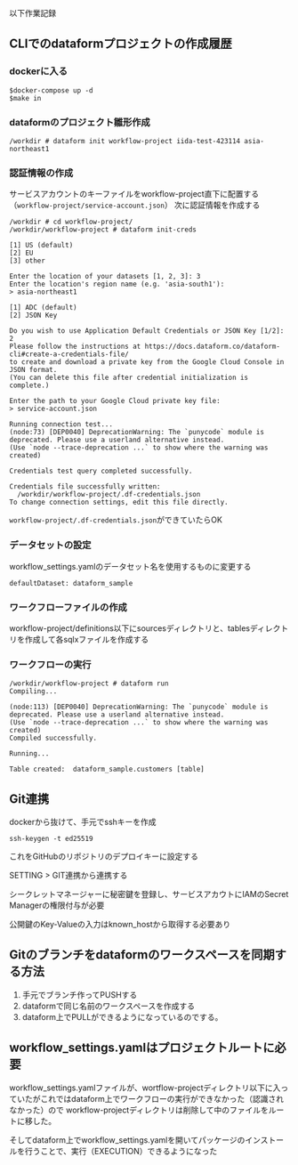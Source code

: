 
以下作業記録

## CLIでのdataformプロジェクトの作成履歴

### dockerに入る

```
$docker-compose up -d
$make in
```

### dataformのプロジェクト雛形作成
```
/workdir # dataform init workflow-project iida-test-423114 asia-northeast1
```

### 認証情報の作成
サービスアカウントのキーファイルをworkflow-project直下に配置する（`workflow-project/service-account.json`）
次に認証情報を作成する
```
/workdir # cd workflow-project/
/workdir/workflow-project # dataform init-creds

[1] US (default)
[2] EU
[3] other

Enter the location of your datasets [1, 2, 3]: 3
Enter the location's region name (e.g. 'asia-south1'):
> asia-northeast1

[1] ADC (default)
[2] JSON Key

Do you wish to use Application Default Credentials or JSON Key [1/2]: 2
Please follow the instructions at https://docs.dataform.co/dataform-cli#create-a-credentials-file/
to create and download a private key from the Google Cloud Console in JSON format.
(You can delete this file after credential initialization is complete.)

Enter the path to your Google Cloud private key file:
> service-account.json                             

Running connection test...
(node:73) [DEP0040] DeprecationWarning: The `punycode` module is deprecated. Please use a userland alternative instead.
(Use `node --trace-deprecation ...` to show where the warning was created)

Credentials test query completed successfully.

Credentials file successfully written:
  /workdir/workflow-project/.df-credentials.json
To change connection settings, edit this file directly.
```

`workflow-project/.df-credentials.json`ができていたらOK

### データセットの設定

workflow_settings.yamlのデータセット名を使用するものに変更する
```
defaultDataset: dataform_sample
```

### ワークフローファイルの作成
workflow-project/definitions以下にsourcesディレクトリと、tablesディレクトリを作成して各sqlxファイルを作成する

### ワークフローの実行

```
/workdir/workflow-project # dataform run
Compiling...

(node:113) [DEP0040] DeprecationWarning: The `punycode` module is deprecated. Please use a userland alternative instead.
(Use `node --trace-deprecation ...` to show where the warning was created)
Compiled successfully.

Running...

Table created:  dataform_sample.customers [table]
```

## Git連携

dockerから抜けて、手元でsshキーを作成
```
ssh-keygen -t ed25519
```

これをGitHubのリポジトリのデプロイキーに設定する

SETTING > GIT連携から連携する

シークレットマネージャーに秘密鍵を登録し、サービスアカウトにIAMのSecret Managerの権限付与が必要

公開鍵のKey-Valueの入力はknown_hostから取得する必要あり


## Gitのブランチをdataformのワークスペースを同期する方法

1. 手元でブランチ作ってPUSHする
2. dataformで同じ名前のワークスペースを作成する
3. dataform上でPULLができるようになっているのでする。


## workflow_settings.yamlはプロジェクトルートに必要

workflow_settings.yamlファイルが、wortflow-projectディレクトリ以下に入っていたがこれではdataform上でワークフローの実行ができなかった（認識されなかった）ので
workflow-projectディレクトリは削除して中のファイルをルートに移した。

そしてdataform上でworkflow_settings.yamlを開いてパッケージのインストールを行うことで、実行（EXECUTION）できるようになった